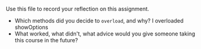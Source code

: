 Use this file to record your reflection on this assignment.

- Which methods did you decide to `overload`, and why?
I overloaded showOptions
- What worked, what didn't, what advice would you give someone taking this course in the future?
